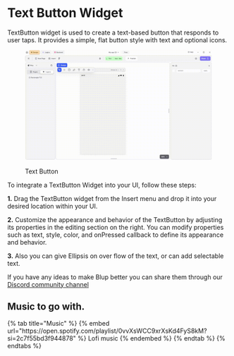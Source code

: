 # Text Button Widget

TextButton widget is used to create a text-based button that responds to user taps. It provides a simple, flat button style with text and optional icons.

<figure><img src="../../../.gitbook/assets/text-button-ui.gif" alt="Text Button"><figcaption><p>Text Button</p></figcaption></figure>

To integrate a TextButton Widget into your UI, follow these steps:

**1.** Drag the TextButton widget from the Insert menu and drop it into your desired location within your UI.

**2.** Customize the appearance and behavior of the TextButton by adjusting its properties in the editing section on the right. You can modify properties such as text, style, color, and onPressed callback to define its appearance and behavior.

**3.** Also you can give Ellipsis on over flow of the text, or can add selectable text.

If you have any ideas to make Blup better you can share them through our [Discord community channel ](https://discord.com/channels/940632966093234176/965313562425823303)

## Music to go with.
 
<div class="container">
  {% tab title="Music" %}
  {% embed url="https://open.spotify.com/playlist/0vvXsWCC9xrXsKd4FyS8kM?si=2c7f55bd3f944878" %}
  Lofi music
  {% endembed %}
  {% endtab %}
  {% endtabs %}
</div>